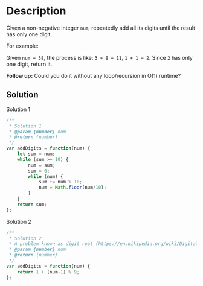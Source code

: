 # Description

Given a non-negative integer `num`, repeatedly add all its digits until the result has only one digit.

For example:

Given `num = 38`, the process is like: `3 + 8 = 11`, `1 + 1 = 2`. Since `2` has only one digit, return it.

**Follow up:**
Could you do it without any loop/recursion in O(1) runtime?

## Solution
Solution 1
```javascript
/**
 * Solution 1 
 * @param {number} num
 * @return {number}
 */
var addDigits = function(num) {
    let sum = num;
    while (sum >= 10) {
        num = sum;
        sum = 0;
        while (num) {
            sum += num % 10;
            num = Math.floor(num/10);
        }
    }
    return sum;
};
```
Solution 2
```javascript
/**
 * Solution 2
 * A problem known as digit root (https://en.wikipedia.org/wiki/Digital_root#Congruence_formula)
 * @param {number} num
 * @return {number}
 */
var addDigits = function(num) {
    return 1 + (num-1) % 9;
};
```